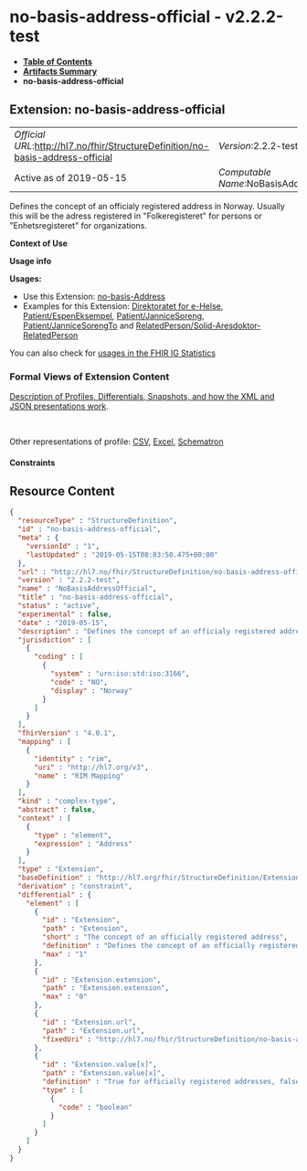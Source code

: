 # no-basis-address-official - v2.2.2-test

* [**Table of Contents**](toc.md)
* [**Artifacts Summary**](artifacts.md)
* **no-basis-address-official**

## Extension: no-basis-address-official 

| | |
| :--- | :--- |
| *Official URL*:http://hl7.no/fhir/StructureDefinition/no-basis-address-official | *Version*:2.2.2-test |
| Active as of 2019-05-15 | *Computable Name*:NoBasisAddressOfficial |

Defines the concept of an officialy registered address in Norway. Usually this will be the adress registered in "Folkeregisteret" for persons or "Enhetsregisteret" for organizations.

**Context of Use**

**Usage info**

**Usages:**

* Use this Extension: [no-basis-Address](StructureDefinition-no-basis-Address.md)
* Examples for this Extension: [Direktoratet for e-Helse](Organization-a70f0ba2-44d8-4f14-9c3a-ff4c6ead7472.md), [Patient/EspenEksempel](Patient-EspenEksempel.md), [Patient/JanniceSoreng](Patient-JanniceSoreng.md), [Patient/JanniceSorengTo](Patient-JanniceSorengTo.md) and [RelatedPerson/Solid-Aresdoktor-RelatedPerson](RelatedPerson-Solid-Aresdoktor-RelatedPerson.md)

You can also check for [usages in the FHIR IG Statistics](https://packages2.fhir.org/xig/hl7.fhir.no.basis|current/StructureDefinition/no-basis-address-official)

### Formal Views of Extension Content

 [Description of Profiles, Differentials, Snapshots, and how the XML and JSON presentations work](http://build.fhir.org/ig/FHIR/ig-guidance/readingIgs.html#structure-definitions). 

 

Other representations of profile: [CSV](StructureDefinition-no-basis-address-official.csv), [Excel](StructureDefinition-no-basis-address-official.xlsx), [Schematron](StructureDefinition-no-basis-address-official.sch) 

#### Constraints



## Resource Content

```json
{
  "resourceType" : "StructureDefinition",
  "id" : "no-basis-address-official",
  "meta" : {
    "versionId" : "1",
    "lastUpdated" : "2019-05-15T08:03:50.475+00:00"
  },
  "url" : "http://hl7.no/fhir/StructureDefinition/no-basis-address-official",
  "version" : "2.2.2-test",
  "name" : "NoBasisAddressOfficial",
  "title" : "no-basis-address-official",
  "status" : "active",
  "experimental" : false,
  "date" : "2019-05-15",
  "description" : "Defines the concept of an officialy registered address in Norway. Usually this will be the adress registered in \"Folkeregisteret\" for persons or \"Enhetsregisteret\" for organizations.",
  "jurisdiction" : [
    {
      "coding" : [
        {
          "system" : "urn:iso:std:iso:3166",
          "code" : "NO",
          "display" : "Norway"
        }
      ]
    }
  ],
  "fhirVersion" : "4.0.1",
  "mapping" : [
    {
      "identity" : "rim",
      "uri" : "http://hl7.org/v3",
      "name" : "RIM Mapping"
    }
  ],
  "kind" : "complex-type",
  "abstract" : false,
  "context" : [
    {
      "type" : "element",
      "expression" : "Address"
    }
  ],
  "type" : "Extension",
  "baseDefinition" : "http://hl7.org/fhir/StructureDefinition/Extension",
  "derivation" : "constraint",
  "differential" : {
    "element" : [
      {
        "id" : "Extension",
        "path" : "Extension",
        "short" : "The concept of an officially registered address",
        "definition" : "Defines the concept of an officially registered address in Norway. Usually this will be the adress registered in \"Folkeregisteret\" for persons or \"Enhetsregisteret\" for organizations.",
        "max" : "1"
      },
      {
        "id" : "Extension.extension",
        "path" : "Extension.extension",
        "max" : "0"
      },
      {
        "id" : "Extension.url",
        "path" : "Extension.url",
        "fixedUri" : "http://hl7.no/fhir/StructureDefinition/no-basis-address-official"
      },
      {
        "id" : "Extension.value[x]",
        "path" : "Extension.value[x]",
        "definition" : "True for officially registered addresses, false for other addresses",
        "type" : [
          {
            "code" : "boolean"
          }
        ]
      }
    ]
  }
}

```
